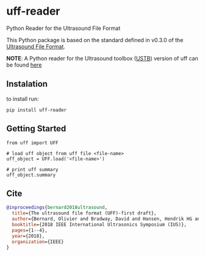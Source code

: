 # uff-reader 

Python Reader for the Ultrasound File Format

This Python package is based on the standard defined in v0.3.0 of
the [Ultrasound File Format](https://bitbucket.org/ultrasound_file_format/uff/wiki/Home).

**NOTE**: A Python reader for the Ultrasound toolbox ([USTB](https://bitbucket.org/ustb/ustb)) version of uff can be found [here](https://github.com/magnusdk/pyuff_ustb)

## Instalation

to install run:

```pip install uff-reader```

## Getting Started

``` python3
from uff import UFF

# load uff object from uff file <file-name>
uff_object = UFF.load('<file-name>')

# print uff summary
uff_object.summary
```
## Cite
```bibtex
@inproceedings{bernard2018ultrasound,
  title={The ultrasound file format (UFF)-first draft},
  author={Bernard, Olivier and Bradway, David and Hansen, Hendrik HG and Kruizinga, Pieter and Nair, Arun and Perdios, Dimitris and Ricci, Stefano and Rindal, Ole Marius Hoel and Rodriguez-Molares, Alfonso and Stuart, Matthias Bo and others},
  booktitle={2018 IEEE International Ultrasonics Symposium (IUS)},
  pages={1--4},
  year={2018},
  organization={IEEE}
}
```
